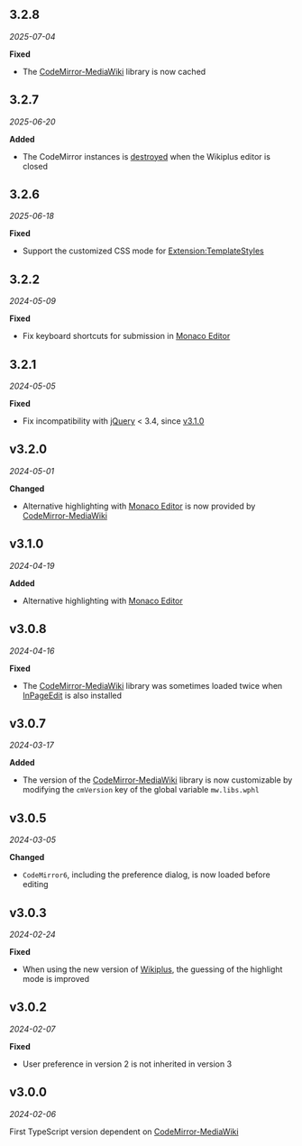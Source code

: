 ## 3.2.8

*2025-07-04*

**Fixed**

- The [CodeMirror-MediaWiki](https://www.npmjs.com/package/@bhsd/codemirror-mediawiki) library is now cached

## 3.2.7

*2025-06-20*

**Added**

- The CodeMirror instances is [destroyed](https://www.npmjs.com/package/@bhsd/codemirror-mediawiki#destroy) when the Wikiplus editor is closed

## 3.2.6

*2025-06-18*

**Fixed**

- Support the customized CSS mode for [Extension:TemplateStyles](https://www.mediawiki.org/wiki/Extension:TemplateStyles)

## 3.2.2

*2024-05-09*

**Fixed**

- Fix keyboard shortcuts for submission in [Monaco Editor](https://microsoft.github.io/monaco-editor/)

## 3.2.1

*2024-05-05*

**Fixed**

- Fix incompatibility with [jQuery](https://api.jquery.com/jQuery.ajax/#jQuery-ajax-settings-settings) < 3.4, since [v3.1.0](#v310)

## v3.2.0

*2024-05-01*

**Changed**

- Alternative highlighting with [Monaco Editor](https://microsoft.github.io/monaco-editor/) is now provided by [CodeMirror-MediaWiki](https://www.npmjs.com/package/@bhsd/codemirror-mediawiki)

## v3.1.0

*2024-04-19*

**Added**

- Alternative highlighting with [Monaco Editor](https://microsoft.github.io/monaco-editor/)

## v3.0.8

*2024-04-16*

**Fixed**

- The [CodeMirror-MediaWiki](https://www.npmjs.com/package/@bhsd/codemirror-mediawiki) library was sometimes loaded twice when [InPageEdit](https://www.ipe.wiki/) is also installed

## v3.0.7

*2024-03-17*

**Added**

- The version of the [CodeMirror-MediaWiki](https://www.npmjs.com/package/@bhsd/codemirror-mediawiki) library is now customizable by modifying the `cmVersion` key of the global variable `mw.libs.wphl`

## v3.0.5

*2024-03-05*

**Changed**

- `CodeMirror6`, including the preference dialog, is now loaded before editing

## v3.0.3

*2024-02-24*

**Fixed**

- When using the new version of [Wikiplus](https://www.npmjs.com/package/wikiplus-core), the guessing of the highlight mode is improved

## v3.0.2

*2024-02-07*

**Fixed**

- User preference in version 2 is not inherited in version 3

## v3.0.0

*2024-02-06*

First TypeScript version dependent on [CodeMirror-MediaWiki](https://www.npmjs.com/package/@bhsd/codemirror-mediawiki)

